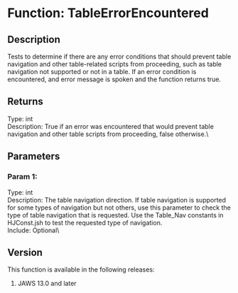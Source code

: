 # Function: TableErrorEncountered

## Description

Tests to determine if there are any error conditions that should prevent
table navigation and other table-related scripts from proceeding, such
as table navigation not supported or not in a table. If an error
condition is encountered, and error message is spoken and the function
returns true.

## Returns

Type: int\
Description: True if an error was encountered that would prevent table
navigation and other table scripts from proceeding, false otherwise.\

## Parameters

### Param 1:

Type: int\
Description: The table navigation direction. If table navigation is
supported for some types of navigation but not others, use this
parameter to check the type of table navigation that is requested. Use
the Table_Nav constants in HJConst.jsh to test the requested type of
navigation.\
Include: Optional\

## Version

This function is available in the following releases:

1.  JAWS 13.0 and later
